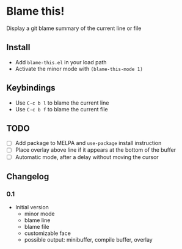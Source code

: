 # Blame this!

Display a git blame summary of the current line or file

## Install

- Add `blame-this.el` in your load path
- Activate the minor mode with `(blame-this-mode 1)`

## Keybindings

- Use `C-c b l` to blame the current line
- Use `C-c b f` to blame the current file

## TODO

- [ ] Add package to MELPA and `use-package` install instruction
- [ ] Place overlay above line if it appears at the bottom of the buffer
- [ ] Automatic mode, after a delay without moving the cursor

## Changelog

### 0.1

- Initial version
  - minor mode
  - blame line
  - blame file
  - customizable face
  - possible output: minibuffer, compile buffer, overlay
